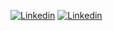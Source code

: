 [![Linkedin](https://img.shields.io/badge/LINKEDIN-blue?style=for-the-badge&logo=linkedin)](https://m.me/ok.tata.good.bye.gaya)
[![Linkedin](https://img.shields.io/badge/KAGGLE-capri?style=for-the-badge&logo=kaggle)](https://m.me/ok.tata.good.bye.gaya)
